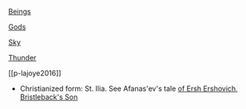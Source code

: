 [Beings](pie-beings.md)

[Gods](pie-deities.md)

[Sky](gods-sky.md)

[Thunder](god-thunder.md)

[[p-lajoye2016]]

- Christianized form: St. Ilia. See Afanas'ev's tale [of Ersh Ershovich, Bristleback's Son](the-tale-of-ersh-ershovich-bristlebacks-son.md)


